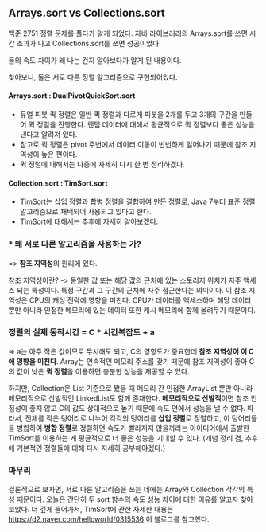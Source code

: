 ## Arrays.sort vs Collections.sort

백준 2751 정렬 문제를 풀다가 알게 되었다. 자바 라이브러리의 Arrays.sort를 쓰면 시간 초과가 나고 Collections.sort를 쓰면 성공이었다.

둘의 속도 차이가 왜 나는 건지 알아보다가 알게 된 내용이다.

찾아보니, 둘은 서로 다른 정렬 알고리즘으로 구현되어있다.

#### Arrays.sort : DualPivotQuickSort.sort
 - 듀얼 피봇 퀵 정렬은 일반 퀵 정렬과 다르게 피봇을 2개를 두고 3개의 구간을 만들어 퀵 정렬을 진행한다. 랜덤 데이터에 대해서 평균적으로 퀵 정렬보다 좋은 성능을 낸다고 알려져 있다.
 - 참고로 퀵 정렬은 pivot 주변에서 데이터 이동이 빈번하게 일어나기 때문에 참조 지역성이 높은 편이다.
 - 퀵 정렬에 대해서는 나중에 자세히 다시 한 번 정리하겠다.

#### Collection.sort : TimSort.sort
 - TimSort는 삽입 정렬과 합병 정렬을 결합하여 만든 정렬로, Java 7부터 표준 정렬 알고리즘으로 채택되어 사용되고 있다고 한다.
 - TimSort에 대해서는 추후에 자세히 알아보겠다.
 
 
### * 왜 서로 다른 알고리즘을 사용하는 가?

 => **참조 지역성**의 원리에 있다.
 
 참조 지역성이란? -> 동일한 값 또는 해당 값의 근처에 있는 스토리지 위치가 자주 액세스 되는 특성이다. 특정 구간과 그 구간의 근처에 자주 접근한다는 의미이다.
                     이 참조 지역성은 CPU의 캐싱 전략에 영향을 미친다.
                     CPU가 데이터를 액세스하며 해당 데이터 뿐만 아니라 인접한 메모리에 있는 데이터 또한 캐시 메모리에 함께 올려두기 때문이다.
                     
 
### 정렬의 실제 동작시간 = C * 시간복잡도 + a
  => a는 아주 작은 값이므로 무시해도 되고, C의 영향도가 중요한데 **참조 지역성이 이 C에 영향을 미친다**.
  Array는 연속적인 메모리 주소를 갖기 때문에 참조 지역성이 좋아 C의 값이 낮은 **퀵 정렬**을 이용하면 충분한 성능을 제공할 수 있다.
  
  하지만, Collection은 List 기준으로 봤을 때 메모리 간 인접한 ArrayList 뿐만 아니라 메모리적으로 산발적인 LinkedList도 함께 존재한다.
  **메모리적으로 산발적**이면 참조 인접성이 좋지 않고 C의 값도 상대적으로 높기 때문에 속도 면에서 성능을 낼 수 없다.
  따라서, 전체를 작은 덩어리로 나누어 각각의 덩어리를 **삽입 정렬**로 정렬하고, 이 덩어리들을 병합하여 **병합 정렬**로 정렬하면 속도가 빨라지지 않을까라는 아이디어에서 출발한 TimSort를 이용하는 게 평균적으로 더 좋은 성능을 기대할 수 있다.
(개념 정리 겸, 추후에 기본적인 정렬들에 대해 다시 자세히 공부해야겠다.)
  

### 마무리
 결론적으로 보자면, 서로 다른 알고리즘을 쓰는 데에는 Array와 Collection 각각의 특성 때문이다. 오늘은 간단히 두 sort 함수의 속도 성능 차이에 대한 이유를 알고자 찾아보았다.
 더 깊게 들어가서, TimSort에 관한 자세한 내용은 https://d2.naver.com/helloworld/0315536 이 블로그를 참고했다.
